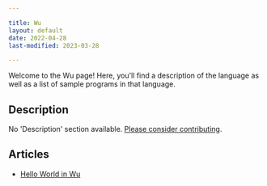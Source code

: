 ```yaml
---

title: Wu
layout: default
date: 2022-04-28
last-modified: 2023-03-28

---
```


Welcome to the Wu page! Here, you'll find a description of the language as well as a list of sample programs in that language.

## Description

No 'Description' section available. [Please consider contributing](https://github.com/TheRenegadeCoder/sample-programs-website).

## Articles

- [Hello World in Wu](https://sampleprograms.io/projects/hello-world/wu)